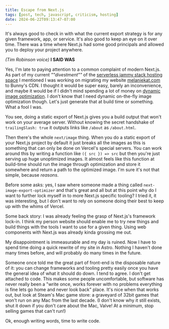 ```yaml
---
title: Escape from Next.js
tags: [post, tech, javascript, criticism, hosting]
date: 2024-06-22T09:13:47-07:00
---
```


It's always good to check in with what the current export strategy is for any given framework, app, or service. It's also good to keep an eye on it over time. There was a time where Next.js had some good principals and allowed you to deploy your project anywhere.

_(Tim Robinson voice)_ **I SAID WAS**

Yes, I'm late to paying attention to a common complaint of modern Next.js. As part of my current _""divestment""_ of the [serverless jammy stack hosting space](https://melkat.blog/p/unsafe-pricing) I mentioned I was working on migrating my website [melaniekat.com](https://melaniekat.com) to Bunny's CDN. I thought it would be super easy, barely an inconvenience, and maybe it would be if I didn't mind spending a lot of money on [dynamic image optimization](https://bunny.net/optimizer/). I don't know that I need dynamic on-the-fly image optimization though. Let's just generate that at build time or something. What a fool I was.

You see, doing a static export of Next.js gives you a build output that won't work on your average server. Without knowing the secret handshake of `trailingSlash: true` it outputs links like `/about` as `/about.html`.

Then there's the whole `next/image` thing. When you do a static export of your Next.js project by default it just breaks all the images as this is something that can only be done on Vercel's special servers. You can work around this by writing a function like `({ src }) => src` but then you're just serving up huge unoptimized images. It almost feels like this function at build-time should run the image through optimization and store it somewhere and return a path to the optimized image. I'm sure it's not that simple, because _reasons_.

Before some asks: yes, I saw where someone made a thing called `next-image-export-optimizer` and that's great and all but at this point why do I want to further lock myself in to more Next.js specific tooling? I tried it, it was interesting, but I don't want to rely on someone doing their best to keep up with the whims of Vercel.

Some back story: I was already feeling the grasp of Next.js's framework lock-in. I think my person website should enable me to try new things and build things with the tools I want to use for a given thing. Using web components with Next.js was already kinda grossing me out.

My disappointment is immeasurable and my day is ruined. Now I have to spend time doing a quick rewrite of my site in Astro. Nothing I haven't done many times before, and will probably do many times in the future.

Someone once told me the great part of front-end is the disposable nature of it: you can change frameworks and tooling pretty easily once you have the general idea of what it should do down. I tend to agree. I don't get attached to code. This makes some people uncomfortable, but software has never really been a "write once, works forever with no problems everything is fine lets go home and never look back" place. It's nice when that works out, but look at Steam's Mac game store: a graveyard of 32bit games that won't run on any Mac from the last decade. (I don't know why it still exists, shut it down if you don't care about the Mac, Valve! At a minimum, stop selling games that can't run!)

Ok, enough writing words, time to write code.

